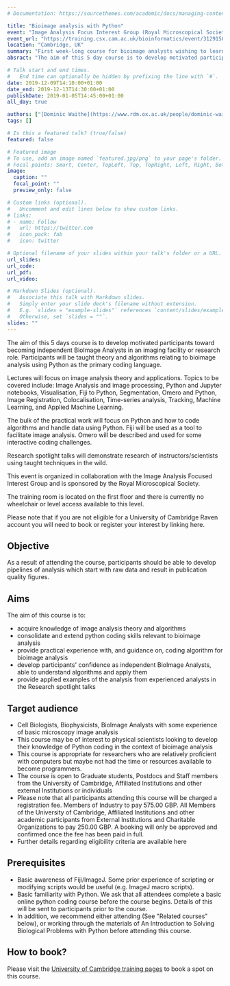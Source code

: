 ```yaml
---
# Documentation: https://sourcethemes.com/academic/docs/managing-content/

title: "Bioimage analysis with Python"
event: "Image Analysis Focus Interest Group (Royal Microscopical Society)"
event_url: "https://training.csx.cam.ac.uk/bioinformatics/event/3129158"
location: "Cambridge, UK"
summary: "First week-long course for bioimage analysts wishing to learn python."
absract: "The aim of this 5 day course is to develop motivated participants toward becoming independent BioImage Analysts in an imaging facility or research role. Participants will be taught theory and algorithms relating to bioimage analysis using Python as the primary coding language. Lectures will focus on image analysis theory and applications. Topics to be covered include: Image Analysis and image processing, Python and Jupyter notebooks, Visualisation, Fiji to Python, Segmentation, Omero and Python, Image Registration, Colocalisation, Time-series analysis, Tracking, Machine Learning, and Applied Machine Learning. "

# Talk start and end times.
#   End time can optionally be hidden by prefixing the line with `#`.
date: 2019-12-09T14:10:00+01:00
date_end: 2019-12-13T14:30:00+01:00
publishDate: 2019-01-05T14:45:00+01:00
all_day: true

authors: ["[Dominic Waithe](https://www.rdm.ox.ac.uk/people/dominic-waithe)", "chas", "[Stephen Cross](https://research-information.bristol.ac.uk/en/persons/stephen-cross(08ab0aa3-3831-494b-9cf9-b9b988a9108c).html)", "[Miks Kundegorski](https://mixmixmix.github.io/)", "[Gabriella Rustici](https://www.sanger.ac.uk/people/directory/aleksandra-ola-tarkowska)", "[Ola (Alexandra) Tarkowska](https://www.sanger.ac.uk/people/directory/aleksandra-ola-tarkowska)", "[Todd Fallesen](https://uk.linkedin.com/in/todd-fallesen-9460888)"]
tags: []

# Is this a featured talk? (true/false)
featured: false

# Featured image
# To use, add an image named `featured.jpg/png` to your page's folder.
# Focal points: Smart, Center, TopLeft, Top, TopRight, Left, Right, BottomLeft, Bottom, BottomRight.
image:
  caption: ""
  focal_point: ""
  preview_only: false

# Custom links (optional).
#   Uncomment and edit lines below to show custom links.
# links:
# - name: Follow
#   url: https://twitter.com
#   icon_pack: fab
#   icon: twitter

# Optional filename of your slides within your talk's folder or a URL.
url_slides:
url_code:
url_pdf:
url_video:

# Markdown Slides (optional).
#   Associate this talk with Markdown slides.
#   Simply enter your slide deck's filename without extension.
#   E.g. `slides = "example-slides"` references `content/slides/example-slides.md`.
#   Otherwise, set `slides = ""`.
slides: ""
---
```


The aim of this 5 days course is to develop motivated participants toward becoming independent BioImage Analysts in an imaging facility or research role. Participants will be taught theory and algorithms relating to bioimage analysis using Python as the primary coding language.

Lectures will focus on image analysis theory and applications. Topics to be covered include: Image Analysis and image processing, Python and Jupyter notebooks, Visualisation, Fiji to Python, Segmentation, Omero and Python, Image Registration, Colocalisation, Time-series analysis, Tracking, Machine Learning, and Applied Machine Learning.

The bulk of the practical work will focus on Python and how to code algorithms and handle data using Python. Fiji will be used as a tool to facilitate image analysis. Omero will be described and used for some interactive coding challenges.

Research spotlight talks will demonstrate research of instructors/scientists using taught techniques in the wild.

This event is organized in collaboration with the Image Analysis Focused Interest Group and is sponsored by the Royal Microscopical Society.

The training room is located on the first floor and there is currently no wheelchair or level access available to this level.

Please note that if you are not eligible for a University of Cambridge Raven account you will need to book or register your interest by linking here.

## Objective

As a result of attending the course, participants should be able to develop pipelines of analysis which start with raw data and result in publication quality figures.

## Aims

The aim of this course is to:

* acquire knowledge of image analysis theory and algorithms
* consolidate and extend python coding skills relevant to bioimage analysis
* provide practical experience with, and guidance on, coding algorithm for bioimage analysis
* develop participants' confidence as independent BioImage Analysts, able to understand algorithms and apply them
* provide applied examples of the analysis from experienced analysts in the Research spotlight talks

## Target audience

* Cell Biologists, Biophysicists, BioImage Analysts with some experience of basic microscopy image analysis
* This course may be of interest to physical scientists looking to develop their knowledge of Python coding in the context of bioimage analysis
* This course is appropriate for researchers who are relatively proficient with computers but maybe not had the time or resources available to become programmers.
* The course is open to Graduate students, Postdocs and Staff members from the University of Cambridge, Affiliated Institutions and other external Institutions or individuals
* Please note that all participants attending this course will be charged a registration fee. Members of Industry to pay 575.00 GBP. All Members of the University of Cambridge, Affiliated Institutions and other academic participants from External Institutions and Charitable Organizations to pay 250.00 GBP. A booking will only be approved and confirmed once the fee has been paid in full.
* Further details regarding eligibility criteria are available here

## Prerequisites

* Basic awareness of Fiji/ImageJ. Some prior experience of scripting or modifying scripts would be useful (e.g. ImageJ macro scripts).
* Basic familiarity with Python. We ask that all attendees complete a basic online python coding course before the course begins. Details of this will be sent to participants prior to the course.
* In addition, we recommend either attending (See "Related courses" below), or working through the materials of An Introduction to Solving Biological Problems with Python before attending this course.

## How to book?

Please visit the [University of Cambridge training pages](https://training.csx.cam.ac.uk/bioinformatics/event/3129158) to book a spot on this course.
